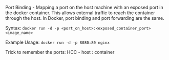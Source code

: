 Port Binding - Mapping a port on the host machine with an exposed port in the docker container.
This allows external traffic to reach the container through the host. In Docker, port binding and port forwarding are the same.

Syntax:
`docker run -d -p <port_on_host>:<exposed_container_port>  <image_name>`

Example Usage:
`docker run -d -p 8080:80 nginx`

Trick to remember the ports:
HCC - host : container